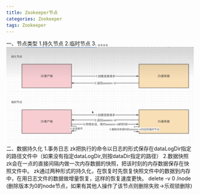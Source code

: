 ```yaml
---
title: Zookeeper节点
categories: Zookeeper
tags: Zookeeper
---
```

 一、节点类型
	1.持久节点
	2.临时节点
	3. 。。。。
![](/images/zookeeper节点.jpg)
 二、数据持久化
	 1.事务日志
	 zk把执行的命令以日志的形式保存在dataLogDir指定的路径文件中（如果没有指定dataLogDir,则按dataDir指定的路径）
	 2.数据快照
	 zk会在一点的直接间隔内做一次内存数据的快照，把该时刻的内存数据保存在快照文件中。
   zk通过两种形式的持久化，在恢复时先恢复快照文件中的数据到内存中，在用日志文件的数据做增量恢复，这样的恢复速度更快。
	delete -v 0 /node (删除版本为0的node节点，如果有其他人操作了该节点则删除失败->乐观锁删除)
